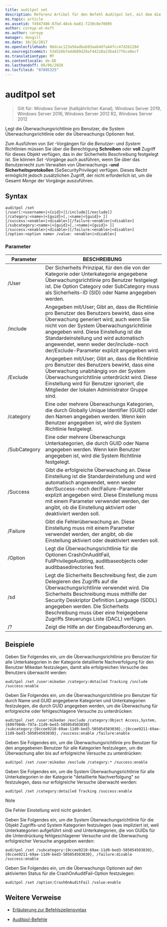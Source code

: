 ```yaml
---
title: auditpol set
description: Referenz Artikel für den Befehl Auditpol Set, mit dem die Überwachungsrichtlinie pro Benutzer, die System Überwachungsrichtlinie oder die Überwachungs Optionen festgelegt werden.
ms.topic: article
ms.assetid: f4947486-87bd-48cb-ba81-7230c8e70895
author: coreyp-at-msft
ms.author: coreyp
manager: dongill
ms.date: 10/16/2017
ms.openlocfilehash: 06dcac123a56adbab93aab4dfa44fcc47d26220d
ms.sourcegitcommit: 53d526bfeddb89d28af44210a23ba417f6ce0ecf
ms.translationtype: MT
ms.contentlocale: de-DE
ms.lasthandoff: 08/06/2020
ms.locfileid: "87895325"
---
```

# <a name="auditpol-set"></a>auditpol set

> Gilt für: Windows Server (halbjährlicher Kanal), Windows Server 2019, Windows Server 2016, Windows Server 2012 R2, Windows Server 2012

Legt die Überwachungsrichtlinie pro Benutzer, die System Überwachungsrichtlinie oder die Überwachungs Optionen fest.

Zum Ausführen von *Set* -Vorgängen für die *Benutzer-* und *System* Richtlinien müssen Sie über die Berechtigung **Schreiben** oder **voll** Zugriff für dieses Objekt verfügen, das in der Sicherheits Beschreibung festgelegt ist. Sie können *Set* -Vorgänge auch ausführen, wenn Sie über das Benutzerrecht zum Verwalten von Überwachungs **-und Sicherheitsprotokollen** (SeSecurityPrivilege) verfügen. Dieses Recht ermöglicht jedoch zusätzlichen Zugriff, der nicht erforderlich ist, um die Gesamt *Menge* der Vorgänge auszuführen.

## <a name="syntax"></a>Syntax

```
auditpol /set
[/user[:<username>|<{sid}>][/include][/exclude]]
[/category:<name>|<{guid}>[,:<name|<{guid}> ]]
[/success:<enable>|<disable>][/failure:<enable>|<disable>]
[/subcategory:<name>|<{guid}>[,:<name|<{guid}> ]]
[/success:<enable>|<disable>][/failure:<enable>|<disable>]
[/option:<option name> /value: <enable>|<disable>]
```

### <a name="parameters"></a>Parameter

| Parameter | BESCHREIBUNG |
| --------- | ----------- |
| /User | Der Sicherheits Prinzipal, für den die von der Kategorie oder Unterkategorie angegebene Überwachungsrichtlinie pro Benutzer festgelegt ist. Die Option Category oder SubCategory muss als Sicherheits-ID (SID) oder Name angegeben werden. |
| /include | Angegeben mit/User; Gibt an, dass die Richtlinie pro Benutzer des Benutzers bewirkt, dass eine Überwachung generiert wird, auch wenn Sie nicht von der System Überwachungsrichtlinie angegeben wird. Diese Einstellung ist die Standardeinstellung und wird automatisch angewendet, wenn weder der/include-noch der/Exclude-Parameter explizit angegeben wird. |
| /Exclude | Angegeben mit/User; Gibt an, dass die Richtlinie pro Benutzer des Benutzers bewirkt, dass eine Überwachung unabhängig von der System Überwachungsrichtlinie unterdrückt wird. Diese Einstellung wird für Benutzer ignoriert, die Mitglieder der lokalen Administrator Gruppe sind. |
| /category | Eine oder mehrere Überwachungs Kategorien, die durch Globally Unique Identifier (GUID) oder den Namen angegeben werden. Wenn kein Benutzer angegeben ist, wird die System Richtlinie festgelegt. |
| /SubCategory | Eine oder mehrere Überwachungs Unterkategorien, die durch GUID oder Name angegeben werden. Wenn kein Benutzer angegeben ist, wird die System Richtlinie festgelegt. |
| /Success | Gibt die erfolgreiche Überwachung an. Diese Einstellung ist die Standardeinstellung und wird automatisch angewendet, wenn weder der/Success-noch der/Failure-Parameter explizit angegeben wird. Diese Einstellung muss mit einem Parameter verwendet werden, der angibt, ob die Einstellung aktiviert oder deaktiviert werden soll. |
| /Failure | Gibt die Fehlerüberwachung an. Diese Einstellung muss mit einem Parameter verwendet werden, der angibt, ob die Einstellung aktiviert oder deaktiviert werden soll. |
| /Option | Legt die Überwachungsrichtlinie für die Optionen CrashOnAuditFail, FullPrivilegeAuditing, auditbaseobjects oder auditbasedirectories fest. |
| /sd | Legt die Sicherheits Beschreibung fest, die zum Delegieren des Zugriffs auf die Überwachungsrichtlinie verwendet wird. Die Sicherheits Beschreibung muss mithilfe der Security Deskriptor Definition Language (SDDL) angegeben werden. Die Sicherheits Beschreibung muss über eine freigegebene Zugriffs Steuerungs Liste (DACL) verfügen. |
| /? | Zeigt die Hilfe an der Eingabeaufforderung an. |

## <a name="examples"></a>Beispiele

Geben Sie Folgendes ein, um die Überwachungsrichtlinie pro Benutzer für alle Unterkategorien in der Kategorie detaillierte Nachverfolgung für den Benutzer Mikedan festzulegen, damit alle erfolgreichen Versuche des Benutzers überwacht werden:

```
auditpol /set /user:mikedan /category:detailed Tracking /include /success:enable
```

Geben Sie Folgendes ein, um die Überwachungsrichtlinie pro Benutzer für durch Name und GUID angegebene Kategorien und Unterkategorien festzulegen, die durch GUID angegeben werden, um die Überwachung für erfolgreiche oder fehlgeschlagene Versuche zu unterdrücken:

```
auditpol /set /user:mikedan /exclude /category:Object Access,System,{6997984b-797a-11d9-bed3-505054503030}
/subcategory:{0ccee9210-69ae-11d9-bed3-505054503030},:{0ccee9211-69ae-11d9-bed3-505054503030}, /success:enable /failure:enable
```

Geben Sie Folgendes ein, um die Überwachungsrichtlinie pro Benutzer für den angegebenen Benutzer für alle Kategorien festzulegen, um die Überwachung aller bis auf erfolgreiche Versuche zu unterdrücken:
```
auditpol /set /user:mikedan /exclude /category:* /success:enable
```

Geben Sie Folgendes ein, um die System Überwachungsrichtlinie für alle Unterkategorien in der Kategorie "detaillierte Nachverfolgung" so festzulegen, dass nur erfolgreiche Versuche überwacht werden:

```
auditpol /set /category:detailed Tracking /success:enable
```

> [!NOTE]
> Die Fehler Einstellung wird nicht geändert.

Geben Sie Folgendes ein, um die System Überwachungsrichtlinie für die Objekt Zugriffs-und System Kategorien festzulegen (was impliziert ist, weil Unterkategorien aufgeführt sind) und Unterkategorien, die von GUIDs für die Unterdrückung fehlgeschlagener Versuche und die Überwachung erfolgreicher Versuche angegeben werden:

```
auditpol /set /subcategory:{0ccee9210-69ae-11d9-bed3-505054503030},{0ccee9211-69ae-11d9-bed3-505054503030}, /failure:disable /success:enable
```

Geben Sie Folgendes ein, um die Überwachungs Optionen auf den aktivierten Status für die CrashOnAuditFail-Option festzulegen:

```
auditpol /set /option:CrashOnAuditFail /value:enable
```

## <a name="additional-references"></a>Weitere Verweise

- [Erläuterung zur Befehlszeilensyntax](command-line-syntax-key.md)

- [Auditpol-Befehle](auditpol.md)
